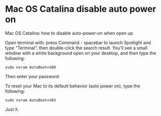 # Mac OS Catalina disable auto power on
Mac OS Catalina: how to disable auto-power-on when open up

Open terminal with: press Command - spacebar to launch Spotlight and type "Terminal", then double-click the search result. You'll see a small window with a white background open on your desktop, and then type the following:
```
sudo nvram AutoBoot=%00
```
Then enter your password.

To reset your Mac to its default behavior (auto power on), type the following:
```
sudo nvram AutoBoot=%03
```
Just it.
